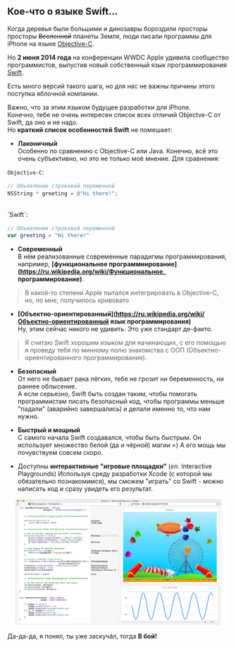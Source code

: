 ## Кое-что о языке **Swift**...

Когда деревья были большими и динозавры бороздили просторы просторы ~~Вселенной~~ планеты Земля, люди писали программы для iPhone на языке [Objective-C](https://ru.wikipedia.org/wiki/Objective-C).
  
Но **2 июня 2014 года** на конференции WWDC Apple удивила сообщество программистов, выпустив новый собственный язык программирования [Swift](https://ru.wikipedia.org/wiki/Swift_(язык_программирования)).
  
Есть много версий такого шага, но для нас не важны причины этого поступка яблочной компании.
  
Важно, что за этим языком будущее разработки для iPhone.  
Конечно, тебе не очень интересен список всех отличий Objectve-C от Swift, да оно и не надо.   
Но **краткий список особенностей Swift** не помешает:

+ **Лаконичный**  
Особенно по сравнению с Objective-C или Java. Конечно, всё это очень субъективно, но это не только моё мнение.
Для сравнения:  
  
`Objective-C`:  

```objective-c
// Объявление строковой переменной
NSString * greeting = @"Hi there!";
```
    
<br>
`Swift`:
    
```swift  
// Объявление строковой переменной
var greeting = "Hi there!"
```
  
+ **Современный**  
В нём реализованные современные парадигмы программирования, например, **[функциональное программиирование](https://ru.wikipedia.org/wiki/Функциональное_ программирование)**.
> В какой-то степени Apple пытался интегрировать в Objective-C, но, по мне, получилось кривовато

+ **[Объектно-ориентированный](https://ru.wikipedia.org/wiki/Объектно-ориентированный язык программирования)**  
Ну, этим сейчас никого не удивить. Это уже стандарт де-факто.
> Я считаю Swift хорошим языком для начинающих, с его помощью я проведу тебя по минному полю знакомства с ООП (Объектно-ориентированного программирования).

+ **Безопасный**  
От него не бывает рака лёгких, тебе не грозит ни беременность, ни раннее облысение.  
А если серьезно, Swift быть создан таким, чтобы помогать программистам писать безопасный код, чтобы программы меньше "падали" (аварийно завершались) и делали именно то, что нам нужно.

+ **Быстрый и мощный**  
С самого начала Swift создавался, чтобы быть быстрым. Он использует множество белой (да и чёрной) магии =) А его мощь мы почувствуем совсем скоро.

+ Доступны **интерактивные "игровые площадки"** (*en.* Interactive Playgrounds)
Используя среду разработки Xcode (с которой мы обязательно познакомимся), мы сможем "играть" со Swift - можно написать код и сразу увидеть его результат.  

![](/img/2.0.swift-playground.jpg)

Да-да-да, я понял, ты уже заскучáл, тогда **В бой!**